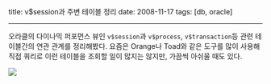 title: v$session과 주변 테이블 정리
date: 2008-11-17
tags: [db, oracle]

---
오라클의 다이나믹 퍼포먼스 뷰인 `v$session`과 `v$process`, `v$transaction`등 관련 테이블간의 연관 관계를 정리해봤다. 요즘은 Orange나 Toad와 같은 도구를 많이 사용해 직접 쿼리로 이런 테이블을 조회할 일이 많지는 않지만, 가끔씩 아쉬울 때도 있다.

![](2008-11-17-1.png)
